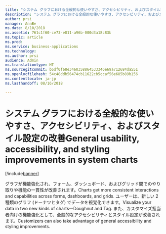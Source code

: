 ```yaml
---
title: "システム グラフにおける全般的な使いやすさ、アクセシビリティ、およびスタイル設定の改善"
description: "システム グラフにおける全般的な使いやすさ、アクセシビリティ、およびスタイル設定の改善"
author: prsi
manager: AnnBe
ms.date: 8/10/2018
ms.assetid: 761c1f60-ce73-e811-a96b-000d3a18c83b
ms.topic: article
ms.prod: 
ms.service: business-applications
ms.technology: 
ms.author: prsi
audience: Admin
ms.translationtype: HT
ms.sourcegitcommit: b6df0f68e3460358864533346e69a712684da551
ms.openlocfilehash: 54c48ddb56474cb11622cb5ccaf56e685b89b156
ms.contentlocale: ja-jp
ms.lasthandoff: 08/16/2018

---
```

# <a name="general-usability-accessibility-and-styling-improvements-in-system-charts"></a><span data-ttu-id="e086f-103">システム グラフにおける全般的な使いやすさ、アクセシビリティ、およびスタイル設定の改善</span><span class="sxs-lookup"><span data-stu-id="e086f-103">General usability, accessibility, and styling improvements in system charts</span></span>


[!include[banner](../../includes/banner.md)]

<span data-ttu-id="e086f-104">グラフが機能強化され、フォーム、ダッシュボード、およびグリッド間でのやり取りや機能の一貫性が改善されます。</span><span class="sxs-lookup"><span data-stu-id="e086f-104">Charts get more consistent interactions and capabilities across forms, dashboards, and grids.</span></span> <span data-ttu-id="e086f-105">ユーザーは、新しい 2 種類のグラフ (ドーナツとタグ) でデータを視覚化できます。</span><span class="sxs-lookup"><span data-stu-id="e086f-105">Visualize your data in two new kinds of charts—Doughnut and Tag.</span></span> <span data-ttu-id="e086f-106">また、カスタマイズ担当者向けの機能強化として、全般的なアクセシビリティとスタイル設定が改善されます。</span><span class="sxs-lookup"><span data-stu-id="e086f-106">Customizers can also take advantage of general accessibility and styling improvements.</span></span>

